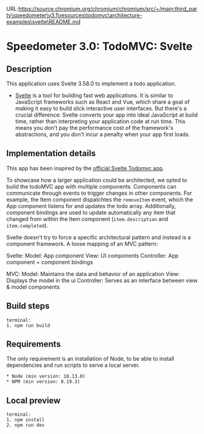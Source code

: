 URL:https://source.chromium.org/chromium/chromium/src/+/main:third_party\speedometer\v3.1\resources\todomvc\architecture-examples\svelte\README.md
# Speedometer 3.0: TodoMVC: Svelte

## Description

This application uses Svelte 3.58.0 to implement a todo application.

-   [Svelte](https://svelte.dev/) is a tool for building fast web applications. It is similar to JavaScript frameworks such as React and Vue, which share a goal of making it easy to build slick interactive user interfaces.
    But there's a crucial difference: Svelte converts your app into ideal JavaScript at build time, rather than interpreting your application code at run time. This means you don't pay the performance cost of the framework's abstractions, and you don't incur a penalty when your app first loads.

## Implementation details

This app has been inspired by the [official Svelte Todomvc app](https://github.com/sveltejs/svelte-todomvc).

To showcase how a larger application could be architected, we opted to build the todoMVC app with multiple components.
Components can communicate through events to trigger changes in other components. For example, the Item component dispatchtes the `removeItem` event, which the App component listens for and updates the todo array.
Additionally, component bindings are used to update automatically any item that changed from within the Item component (`item.description` and `item.completed`).

Svelte doesn't try to force a specific architectural pattern and instead is a component framework.
A loose mapping of an MVC pattern:

Svelte:
Model: App component
View: UI components
Controller: App component + component bindings

MVC:
Model: Maintains the data and behavior of an application
View: Displays the model in the ui
Controller: Serves as an interface between view & model components

## Build steps

```
terminal:
1. npm run build
```

## Requirements

The only requirement is an installation of Node, to be able to install dependencies and run scripts to serve a local server.

```
* Node (min version: 18.13.0)
* NPM (min version: 8.19.3)
```

## Local preview

```
terminal:
1. npm install
2. npm run dev
```
